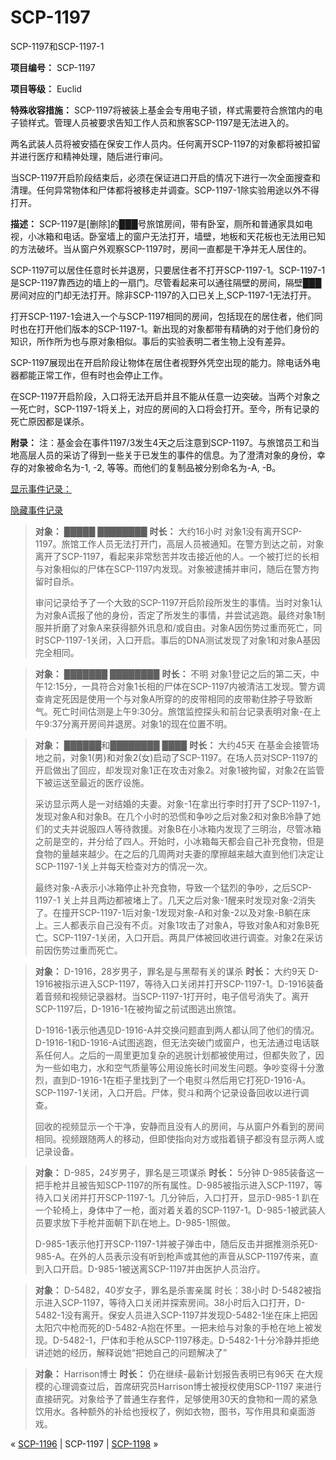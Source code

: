 # SCP-1197
                        




SCP-1197和SCP-1197-1



**项目编号：** SCP-1197

**项目等级：** Euclid

**特殊收容措施：** SCP-1197将被装上基金会专用电子锁，样式需要符合旅馆内的电子锁样式。管理人员被要求告知工作人员和旅客SCP-1197是无法进入的。

两名武装人员将被安插在保安工作人员内。任何离开SCP-1197的对象都将被扣留并进行医疗和精神处理，随后进行审问。

当SCP-1197开启阶段结束后，必须在保证进口开启的情况下进行一次全面搜查和清理。任何异常物体和尸体都将被移走并调查。SCP-1197-1除实验用途以外不得打开。

**描述：** SCP-1197是[删除]的███号旅馆房间，带有卧室，厕所和普通家具如电视，小冰箱和电话。卧室墙上的窗户无法打开，墙壁，地板和天花板也无法用已知的方法破坏。当从窗户外观察SCP-1197时，房间一直都是干净并无人居住的。

SCP-1197可以居住任意时长并退房，只要居住者不打开SCP-1197-1。SCP-1197-1是SCP-1197靠西边的墙上的一扇门。尽管看起来可以通往隔壁的房间，隔壁███房间对应的门却无法打开。除非SCP-1197的入口已关上,SCP-1197-1无法打开。

打开SCP-1197-1会进入一个与SCP-1197相同的房间，包括现在的居住者，他们同时也在打开他们版本的SCP-1197-1。新出现的对象都带有精确的对于他们身份的知识，所作所为也与原对象相似。事后的实验表明二者生物上没有差异。

SCP-1197展现出在开启阶段让物体在居住者视野外凭空出现的能力。除电话外电器都能正常工作，但有时也会停止工作。

在SCP-1197开启阶段，入口将无法开启并且不能从任意一边突破。当两个对象之一死亡时，SCP-1197-1将关上，对应的房间的入口将会打开。至今，所有记录的死亡原因都是谋杀。

**附录：** 
注：基金会在事件1197/3发生4天之后注意到SCP-1197。与旅馆员工和当地高层人员的采访了得到一些关于已发生的事件的信息。为了澄清对象的身份，幸存的对象被命名为-1, -2, 等等。而他们的复制品被分别命名为-A, -B。


<a shape='rect' class='collapsible-block-link' href='javascript:;'>&#26174;&#31034;&#20107;&#20214;&#35760;&#24405;&#65306;</a>

<a shape='rect' class='collapsible-block-link' href='javascript:;'>&#38544;&#34255;&#20107;&#20214;&#35760;&#24405;</a>


> **对象：** █████ ████████
**时长：** 大约16小时
对象1没有离开SCP-1197。旅馆工作人员无法打开门，高层人员被通知。在警方到达之前，对象离开了SCP-1197，看起来非常愁苦并攻击接近他的人。一个被打烂的长相与对象相似的尸体在SCP-1197内发现。对象被逮捕并审问，随后在警方拘留时自杀。
> 
> 审问记录给予了一个大致的SCP-1197开启阶段所发生的事情。当时对象1认为对象A谎报了他的身份，否定了所发生的事情，并尝试逃跑。最终对象1制服并折磨了对象A来获得额外讯息和/或自由。对象A因伤势过重而死亡，同时SCP-1197-1关闭，入口开启。事后的DNA测试发现了对象1和对象A基因完全相同。
> 


> **对象：** ███████ ████████
**时长：** 不明
对象1登记之后的第二天，中午12:15分，一具符合对象1长相的尸体在SCP-1197内被清洁工发现。警方调查肯定死因是使用一个与对象A所穿的的皮带相同的皮带勒住脖子导致断气。死亡时间估测是上午9:30分。旅馆监控探头和前台记录表明对象-在上午9:37分离开房间并退房。对象1的现在位置不明。
> 


> **对象：** ██████和████████ ████
**时长：** 大约45天
在基金会接管场地之前，对象1(男)和对象2(女)启动了SCP-1197。在场人员对SCP-1197的开启做出了回应，却发现对象1正在攻击对象2。对象1被拘留，对象2在监管下被运送至最近的医疗设施。
> 
> 采访显示两人是一对结婚的夫妻。对象-1在拿出行李时打开了SCP-1197-1，发现对象A和对象B。在几个小时的恐慌和争吵之后对象2和对象B冷静了她们的丈夫并说服四人等待救援。对象B在小冰箱内发现了三明治，尽管冰箱之前是空的，并分给了四人。开始时，小冰箱每天都会自己补充食物，但是食物的量越来越少。在之后的几周两对夫妻的摩擦越来越大直到他们决定让SCP-1197-1关上并每天检查对方的情况一次。
> 
> 最终对象-A表示小冰箱停止补充食物，导致一个猛烈的争吵，之后SCP-1197-1 关上并且两边都被堵上了。几天之后对象-1醒来时发现对象-2消失了。在撞开SCP-1197-1后对象-1发现对象-A和对象-2以及对象-B躺在床上。三人都表示自己没有不贞。对象1攻击了对象A，导致对象A和对象B死亡。SCP-1197-1关闭，入口开启。两具尸体被回收进行调查。对象2在采访前因伤势过重而死亡。
> 


> **对象：** D-1916，28岁男子，罪名是与黑帮有关的谋杀
**时长：** 大约9天
D-1916被指示进入SCP-1197，等待入口关闭并打开SCP-1197-1。D-1916装备着音频和视频记录器材。当SCP-1197-1打开时，电子信号消失了。离开SCP-1197后，D-1916-1在被拘留之前试图逃出旅馆。
> 
> D-1916-1表示他遇见D-1916-A并交换问题直到两人都认同了他们的情况。D-1916-1和D-1916-A试图逃跑，但无法突破门或窗户，也无法通过电话联系任何人。之后的一周里更加复杂的逃脱计划都被使用过，但都失败了，因为一些如电力，水和空气质量等公用设施长时间发生问题。争吵变得十分激烈，直到D-1916-1在柜子里找到了一个电熨斗然后用它打死D-1916-A。SCP-1197-1关闭，入口开启。尸体，熨斗和两个记录设备回收以进行调查。
> 
> 回收的视频显示一个干净，安静而且没有人的房间，与从窗户外看到的房间相同。视频跟随两人的移动，但即使指向对方或指着镜子都没有显示两人或记录设备。
> 


> **对象：** D-985，24岁男子，罪名是三项谋杀
**时长：** 5分钟
D-985装备这一把手枪并且被告知SCP-1197的所有属性。D-985被指示进入SCP-1197，等待入口关闭并打开SCP-1197-1。几分钟后，入口打开，显示D-985-1 趴在一个轮椅上，身体中了一枪，面对着关着的SCP-1197-1。D-985-1被武装人员要求放下手枪并面朝下趴在地上。D-985-1照做。
> 
> D-985-1表示他打开SCP-1197-1并被子弹击中，随后反击并据推测杀死D-985-A。在外的人员表示没有听到枪声或其他的声音从SCP-1197传来，直到入口开启。D-985-1被送离SCP-1197并由医护人员治疗。
> 


> **对象：** D-5482，40岁女子，罪名是杀害亲属
时长：38小时
D-5482被指示进入SCP-1197，等待入口关闭并探索房间。38小时后入口打开，D-5482-1没有离开。保安人员进入SCP-1197并发现D-5482-1坐在床上把因太阳穴中枪而死的D-5482-A抱在怀里。一把未给与对象的手枪在地上被发现。D-5482-1，尸体和手枪从SCP-1197移走。D-5482-1十分冷静并拒绝讲述她的经历，解释说她“把她自己的问题解决了”
> 


> **对象：** Harrison博士
**时长：** 仍在继续-最新计划报告表明已有96天
在大规模的心理调查过后，首席研究员Harrison博士被授权使用SCP-1197 来进行直接研究。对象给予了普通生存套件，足够使用30天的食物和一周的紧急饮用水。各种额外的补给也授权了，例如衣物，图书，写作用具和桌面游戏。
> 






« [SCP-1196](/scp-1196) | SCP-1197 | [SCP-1198](/scp-1198) »





                    
